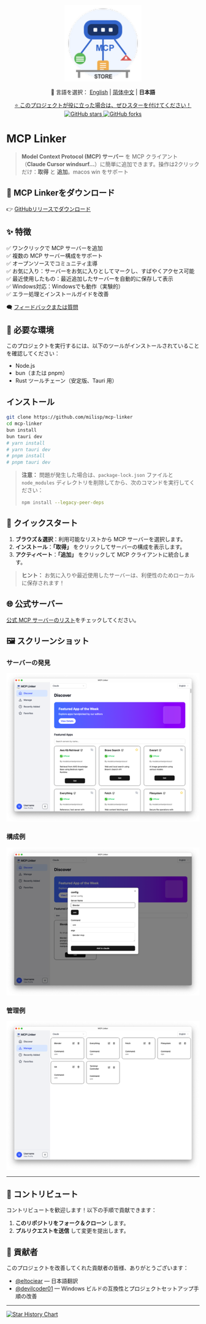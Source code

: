 <p align="center">
  <img src="../public/logo.png" alt="Project Logo" width="200" />
</p>

<p align="center">
  📘 言語を選択：
  <a href="../README.md">English</a> |
  <a href="./README.zh-CN.md">简体中文</a> |
  <strong>日本語</strong>
</p>

<p align="center">
  <a href="https://github.com/milisp/mcp-linker/stargazers">
    ⭐ このプロジェクトが役に立った場合は、ぜひスターを付けてください！
  </a>
  <br/>
  <a href="https://github.com/milisp/mcp-linker">
    <img src="https://img.shields.io/github/stars/milisp/mcp-linker?style=social" alt="GitHub stars"/>
    <img src="https://img.shields.io/github/forks/milisp/mcp-linker?style=social" alt="GitHub forks"/>
  </a>
</p>

# MCP Linker

> **Model Context Protocol (MCP) サーバー** を MCP クライアント（**Claude Cursor windsurf...**）に簡単に追加できます。操作は2クリックだけ：**取得** と **追加**。macos win をサポート

## 🔽 MCP Linkerをダウンロード

👉 [GitHubリリースでダウンロード](https://github.com/milisp/mcp-linker/releases)

## ✨ 特徴

✅ ワンクリックで MCP サーバーを追加  
✅ 複数の MCP サーバー構成をサポート  
✅ オープンソースでコミュニティ主導  
✅ お気に入り：サーバーをお気に入りとしてマークし、すばやくアクセス可能  
✅ 最近使用したもの：最近追加したサーバーを自動的に保存して表示  
✅ Windows対応：Windowsでも動作（実験的）  
✅ エラー処理とインストールガイドを改善

🗨 [フィードバックまたは質問](https://github.com/milisp/mcp-linker/discussions)

## 🔧 必要な環境

このプロジェクトを実行するには、以下のツールがインストールされていることを確認してください：

- Node.js
- bun（または pnpm）
- Rust ツールチェーン（安定版、Tauri 用）

## インストール

```bash
git clone https://github.com/milisp/mcp-linker
cd mcp-linker
bun install
bun tauri dev
# yarn install
# yarn tauri dev
# pnpm install
# pnpm tauri dev
```

> **注意：** 問題が発生した場合は、`package-lock.json` ファイルと `node_modules` ディレクトリを削除してから、次のコマンドを実行してください：
>
> ```bash
> npm install --legacy-peer-deps
> ```

## 🚀 クイックスタート

1. **ブラウズ＆選択**：利用可能なリストから MCP サーバーを選択します。
2. **インストール**：**「取得」** をクリックしてサーバーの構成を表示します。
3. **アクティベート**：**「追加」** をクリックして MCP クライアントに統合します。

> **ヒント：** お気に入りや最近使用したサーバーは、利便性のためローカルに保存されます！

## 🌐 公式サーバー

[公式 MCP サーバーのリスト](https://github.com/modelcontextprotocol/servers)をチェックしてください。

## 🖼️ スクリーンショット

### サーバーの発見

![発見スクリーンショット](../images/home.png)

### 構成例

![構成スクリーンショット](../images/config.png)

### 管理例

![管理スクリーンショット](../images/manager.png)

---

## 🤝 コントリビュート

コントリビュートを歓迎します！以下の手順で貢献できます：

1. **このリポジトリをフォーク＆クローン** します。
2. **プルリクエストを送信** して変更を提出します。

## 🎉 貢献者

このプロジェクトを改善してくれた貢献者の皆様、ありがとうございます：

- [@eltociear](https://github.com/eltociear) — 日本語翻訳
- [@devilcoder01](https://github.com/devilcoder01) — Windows ビルドの互換性とプロジェクトセットアップ手順の改善

---

[![Star History Chart](https://api.star-history.com/svg?repos=milisp/mcp-linker&type=Date)](https://star-history.com/#milisp/mcp-linker)
